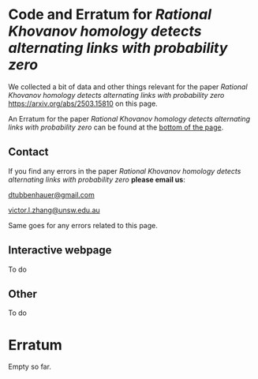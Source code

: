 # Code and Erratum for *Rational Khovanov homology detects alternating links with probability zero*

We collected a bit of data and other things relevant for the paper *Rational Khovanov homology detects alternating links with probability zero*
<a href="https://arxiv.org/abs/2503.15810">https://arxiv.org/abs/2503.15810</a> on this page.

An Erratum for the paper *Rational Khovanov homology detects alternating links with probability zero* can be found at the [bottom of the page](#erratum).

## Contact

If you find any errors in the paper *Rational Khovanov homology detects alternating links with probability zero* **please email us**:

[dtubbenhauer@gmail.com](mailto:dtubbenhauer@gmail.com?subject=[GitHub]%web-reps)

[victor.l.zhang@unsw.edu.au](mailto:victor.l.zhang@unsw.edu.au?subject=[GitHub]%web-reps)

Same goes for any errors related to this page.

## Interactive webpage

To do

## Other

To do

# Erratum

Empty so far.
